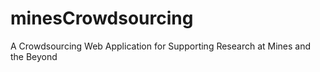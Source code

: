 # minesCrowdsourcing
A Crowdsourcing Web Application for Supporting Research at Mines and the Beyond
